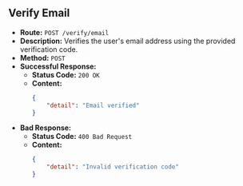 ## Verify Email

-   **Route:** `POST /verify/email`
-   **Description:** Verifies the user's email address using the provided verification code.
-   **Method:** `POST`
-   **Successful Response:**
    -   **Status Code:** `200 OK`
    -   **Content:**
        ```json
        {
            "detail": "Email verified"
        }
        ```
-   **Bad Response:**
    -   **Status Code:** `400 Bad Request`
    -   **Content:**
        ```json
        {
            "detail": "Invalid verification code"
        }
        ```
